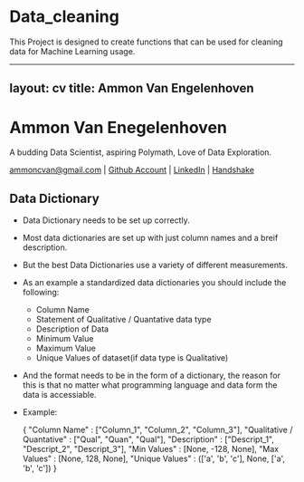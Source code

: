 # Data_cleaning
 This Project is designed to create functions that can be used for cleaning data for Machine Learning usage.

---
layout: cv
title: Ammon Van Engelenhoven
---
# Ammon Van Enegelenhoven
A budding Data Scientist, aspiring Polymath, Love of Data Exploration.

<div id="webaddress">
<a href="ammoncvan@gmail.com">ammoncvan@gmail.com</a>
| <a href="https://github.com/vanman247">Github Account</a>
| <a href="www.linkedin.com/in/ammon-van-engelenhoven">LinkedIn</a>
| <a href="https://app.joinhandshake.com/stu/users/12645338">Handshake</a>
</div>

## Data Dictionary

- Data Dictionary needs to be set up correctly.

- Most data dictionaries are set up with just column names and a breif description.

- But the best Data Dictionaries use a variety of different measurements.

- As an example a standardized data dictionaries you should include the following:

    - Column Name
    - Statement of Qualitative / Quantative data type
    - Description of Data
    - Minimum Value
    - Maximum Value
    - Unique Values of dataset(if data type is Qualitative)

- And the format needs to be in the form of a dictionary, the reason for this is that no matter what programming language and data form the data is accessiable.

- Example:

    {
    "Column Name" : ["Column_1", "Column_2", "Column_3"],
    "Qualitative / Quantative" : ["Qual", "Quan", "Qual"],
    "Description" : ["Descript_1", "Descript_2", "Descript_3"],
    "Min Values" : [None, -128, None],
    "Max Values" : [None, 128, None],
    "Unique Values" : (['a', 'b', 'c'], None, ['a', 'b', 'c'])
    }